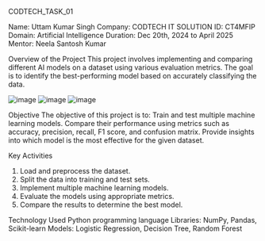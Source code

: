  CODTECH_TASK_01

 Name: Uttam Kumar Singh
 Company: CODTECH IT SOLUTION
 ID: CT4MFIP
 Domain: Artificial Intelligence
 Duration: Dec 20th, 2024 to April 2025
 Mentor: Neela Santosh Kumar
 
Overview of the Project
This project involves implementing and comparing different AI models on a dataset using various evaluation metrics.
The goal is to identify the best-performing model based on accurately classifying the data.

![image](https://github.com/user-attachments/assets/7bcf9a16-6284-4e3e-bfff-662638e43709)
![image](https://github.com/user-attachments/assets/68aaa9e9-d4cb-48d8-8bc3-0595c44d9bde)
![image](https://github.com/user-attachments/assets/cb85f112-586b-4227-9025-0a6134256cc5)


Objective
The objective of this project is to:
Train and test multiple machine learning models.
Compare their performance using metrics such as accuracy, precision, recall, F1 score, and confusion matrix.
Provide insights into which model is the most effective for the given dataset.

Key Activities
1. Load and preprocess the dataset.
2. Split the data into training and test sets.
3. Implement multiple machine learning models.
4. Evaluate the models using appropriate metrics.
5. Compare the results to determine the best model.

Technology Used
Python programming language
Libraries: NumPy, Pandas, Scikit-learn
Models: Logistic Regression, Decision Tree, Random Forest
